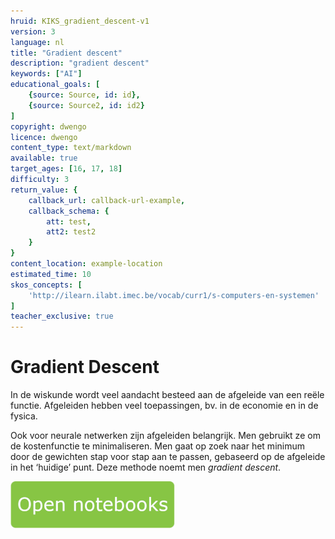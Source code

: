```yaml
---
hruid: KIKS_gradient_descent-v1
version: 3
language: nl
title: "Gradient descent"
description: "gradient descent"
keywords: ["AI"]
educational_goals: [
    {source: Source, id: id}, 
    {source: Source2, id: id2}
]
copyright: dwengo
licence: dwengo
content_type: text/markdown
available: true
target_ages: [16, 17, 18]
difficulty: 3
return_value: {
    callback_url: callback-url-example,
    callback_schema: {
        att: test,
        att2: test2
    }
}
content_location: example-location
estimated_time: 10
skos_concepts: [
    'http://ilearn.ilabt.imec.be/vocab/curr1/s-computers-en-systemen'
]
teacher_exclusive: true
---
```


# Gradient Descent
In de wiskunde wordt veel aandacht besteed aan de afgeleide van een reële functie. Afgeleiden hebben veel toepassingen, bv. in de economie en in de fysica.

Ook voor neurale netwerken zijn afgeleiden belangrijk. Men gebruikt ze om de kostenfunctie te minimaliseren. Men gaat op zoek naar het minimum door de
gewichten stap voor stap aan te passen, gebaseerd op de afgeleide in het ‘huidige’ punt. Deze methode noemt men _gradient descent_.

[![](embed/Knop.png "Knop")](https://kiks.ilabt.imec.be/jupyterhub/?id=1760 "Gradient descent")
